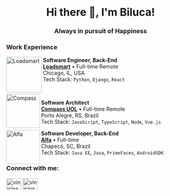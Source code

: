 <h1 align="center">Hi there 👋, I'm Biluca!</h1>
<h3 align="center">Always in pursuit of Happiness</h3>






### Work Experience

<img align="left" height="95px" width="95px" alt="Loadsmart" src="https://avatars.githubusercontent.com/u/10535096?s=280&v=4"/>

**Software Engineer, Back-End** \
[**Loadsmart**](https://loadsmart.com/) • Full-time Remote \
Chicago, IL, USA\
Tech Stack: `Python`, `Django`, `React`

<br/>

<img align="left" height="90px" width="90px" alt="Compass" src="https://cdn.pluo.jobs/media/logos/2021-11-05_19-02_logo.png"/>

**Software Architect** \
[**Compass UOL**](https://compass.uol/en/home/) • Full-time Remote \
Porto Alegre, RS, Brazil\
Tech Stack:  `JavaScript`, `TypeScript`, `Node`, `Vue.js`
<br/>

<img align="left" height="90px" width="90px" alt="Alfa" src="https://www.cooperalfa.com.br/img/icone-alfa.fw.png"/>

**Software Developer, Back-End** \
[**Alfa**](https://www.cooperalfa.com.br/) • Full-time \
Chapecó, SC, Brazil\
Tech Stack: `Java EE`, `Java`, `PrimeFaces`, `AndroidSDK`
<br/>

<h3 align="left">Connect with me:</h3>
<p align="left">
<a href="https://linkedin.com/in/vinicios-biluca" target="blank"><img align="center" src="https://raw.githubusercontent.com/rahuldkjain/github-profile-readme-generator/master/src/images/icons/Social/linked-in-alt.svg" alt="vinicios-biluca" height="30" width="40" /></a>
<a href="https://instagram.com/vinicios_biluca" target="blank"><img align="center" src="https://raw.githubusercontent.com/rahuldkjain/github-profile-readme-generator/master/src/images/icons/Social/instagram.svg" alt="vinicios_biluca" height="30" width="40" /></a>
</p>